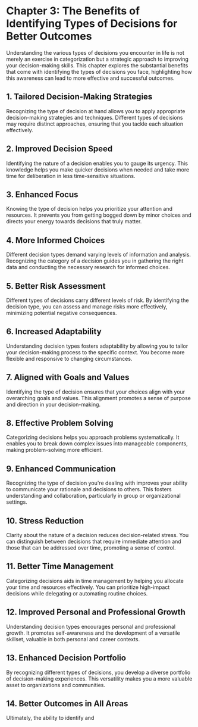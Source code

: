 Chapter 3: The Benefits of Identifying Types of Decisions for Better Outcomes
=============================================================================

Understanding the various types of decisions you encounter in life is not merely an exercise in categorization but a strategic approach to improving your decision-making skills. This chapter explores the substantial benefits that come with identifying the types of decisions you face, highlighting how this awareness can lead to more effective and successful outcomes.

**1. Tailored Decision-Making Strategies**
------------------------------------------

Recognizing the type of decision at hand allows you to apply appropriate decision-making strategies and techniques. Different types of decisions may require distinct approaches, ensuring that you tackle each situation effectively.

**2. Improved Decision Speed**
------------------------------

Identifying the nature of a decision enables you to gauge its urgency. This knowledge helps you make quicker decisions when needed and take more time for deliberation in less time-sensitive situations.

**3. Enhanced Focus**
---------------------

Knowing the type of decision helps you prioritize your attention and resources. It prevents you from getting bogged down by minor choices and directs your energy towards decisions that truly matter.

**4. More Informed Choices**
----------------------------

Different decision types demand varying levels of information and analysis. Recognizing the category of a decision guides you in gathering the right data and conducting the necessary research for informed choices.

**5. Better Risk Assessment**
-----------------------------

Different types of decisions carry different levels of risk. By identifying the decision type, you can assess and manage risks more effectively, minimizing potential negative consequences.

**6. Increased Adaptability**
-----------------------------

Understanding decision types fosters adaptability by allowing you to tailor your decision-making process to the specific context. You become more flexible and responsive to changing circumstances.

**7. Aligned with Goals and Values**
------------------------------------

Identifying the type of decision ensures that your choices align with your overarching goals and values. This alignment promotes a sense of purpose and direction in your decision-making.

**8. Effective Problem Solving**
--------------------------------

Categorizing decisions helps you approach problems systematically. It enables you to break down complex issues into manageable components, making problem-solving more efficient.

**9. Enhanced Communication**
-----------------------------

Recognizing the type of decision you're dealing with improves your ability to communicate your rationale and decisions to others. This fosters understanding and collaboration, particularly in group or organizational settings.

**10. Stress Reduction**
------------------------

Clarity about the nature of a decision reduces decision-related stress. You can distinguish between decisions that require immediate attention and those that can be addressed over time, promoting a sense of control.

**11. Better Time Management**
------------------------------

Categorizing decisions aids in time management by helping you allocate your time and resources effectively. You can prioritize high-impact decisions while delegating or automating routine choices.

**12. Improved Personal and Professional Growth**
-------------------------------------------------

Understanding decision types encourages personal and professional growth. It promotes self-awareness and the development of a versatile skillset, valuable in both personal and career contexts.

**13. Enhanced Decision Portfolio**
-----------------------------------

By recognizing different types of decisions, you develop a diverse portfolio of decision-making experiences. This versatility makes you a more valuable asset to organizations and communities.

**14. Better Outcomes in All Areas**
------------------------------------

Ultimately, the ability to identify and
